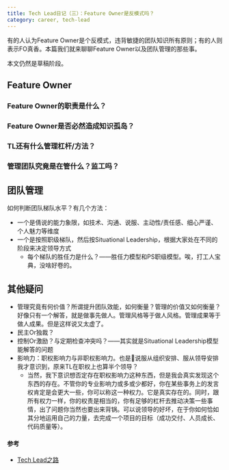 ```yaml
---
title: Tech Lead日记（三）：Feature Owner是反模式吗？
category: career, tech-lead
---
```


有的人认为Feature Owner是个反模式，违背敏捷的团队知识所有原则；有的人则表示FO真香。本篇我们就来聊聊Feature Owner以及团队管理的那些事。

<Summary WIP>本文仍然是草稿阶段。

## Feature Owner

### Feature Owner的职责是什么？

### Feature Owner是否必然造成知识孤岛？

### TL还有什么管理杠杆/方法？

### 管理团队究竟是在管什么？监工吗？

## 团队管理

如何判断团队梯队水平？有几个方法：
* 一个是倩说的能力象限，如技术、沟通、说服、主动性/责任感、细心严谨、个人魅力等维度
* 一个是按照职级梯队，然后按Situational Leadership，根据大家处在不同的阶段来决定领导方式
  * 每个梯队的胜任力是什么？——胜任力模型和PS职级模型。唉，打工人宝典，没啥好卷的。

## 其他疑问

* 管理究竟有何价值？所谓提升团队效能，如何衡量？管理的价值又如何衡量？好像只有一个解答，就是做事先做人。管理风格等于做人风格。管理成果等于做人成果。但是这样说又太虚了。
* 民主Or独裁？
* 控制Or激励？与定期检查冲突吗？——其实就是Situational Leadership模型能解答的问题
* 影响力：职权影响力与非职权影响力。也是🍚说服从组织安排、服从领导安排我才意识到，原来TL在职权上也算半个领导？
  * 当然，我下意识想否定存在职权影响力这种东西，但是我会真实发现这个东西的存在。不管你的专业影响力或多或少都好，你在某些事务上的发言权肯定是会更大一些，你可以称这一种权力。它是真实存在的。同时，跟所有权力一样，你的权责是相当的，你有足够的杠杆去推动决策一些事情，出了问题你当然也要出来背锅。可以说领导的好坏，在于你如何恰如其分地运用自己的力量，去完成一个项目的目标（成功交付、人员成长、代码质量等）。

#### 参考

* [Tech Lead之路](https://insights.thoughtworks.cn/tech-lead/)
